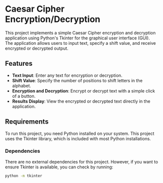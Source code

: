 # Caesar Cipher Encryption/Decryption

This project implements a simple Caesar Cipher encryption and decryption application using Python's Tkinter for the graphical user interface (GUI). The application allows users to input text, specify a shift value, and receive encrypted or decrypted output.

## Features

- **Text Input**: Enter any text for encryption or decryption.
- **Shift Value**: Specify the number of positions to shift letters in the alphabet.
- **Encryption and Decryption**: Encrypt or decrypt text with a simple click of a button.
- **Results Display**: View the encrypted or decrypted text directly in the application.

## Requirements

To run this project, you need Python installed on your system. This project uses the Tkinter library, which is included with most Python installations.

### Dependencies

There are no external dependencies for this project. However, if you want to ensure Tkinter is available, you can check by running:

```bash
python -m tkinter
